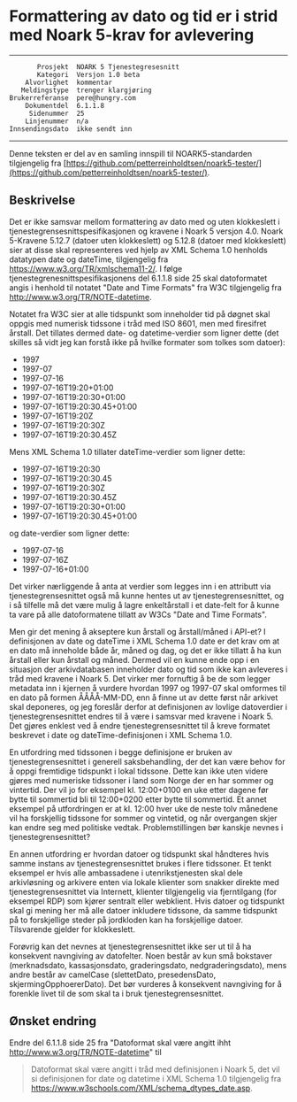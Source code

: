 Formattering av dato og tid er i strid med Noark 5-krav for avlevering
======================================================================

 ------------------  ---------------------------------
           Prosjekt  NOARK 5 Tjenestegresesnitt
           Kategori  Versjon 1.0 beta
        Alvorlighet  kommentar
       Meldingstype  trenger klargjøring
    Brukerreferanse  pere@hungry.com
        Dokumentdel  6.1.1.8
         Sidenummer  25
        Linjenummer  n/a
    Innsendingsdato  ikke sendt inn
 ------------------  ---------------------------------

Denne teksten er del av en samling innspill til NOARK5-standarden
tilgjengelig fra
[https://github.com/petterreinholdtsen/noark5-tester/](https://github.com/petterreinholdtsen/noark5-tester/).

Beskrivelse
-----------

Det er ikke samsvar mellom formattering av dato med og uten klokkeslett i
tjenestegrensesnittspesifikasjonen og kravene i Noark 5 versjon 4.0.
Noark 5-Kravene 5.12.7 (datoer uten klokkeslett) og 5.12.8 (datoer med
klokkeslett) sier at disse skal representeres ved hjelp av XML Schema
1.0 henholds datatypen date og dateTime, tilgjengelig fra
https://www.w3.org/TR/xmlschema11-2/.  I følge
tjenestegrenesnittspesifikasjonens del 6.1.1.8 side 25 skal
datoformatet angis i henhold til notatet "Date and Time Formats" fra
W3C tilgjengelig fra http://www.w3.org/TR/NOTE-datetime.

Notatet fra W3C sier at alle tidspunkt som inneholder tid på døgnet
skal oppgis med numerisk tidssone i tråd med ISO 8601, men med
firesifret årstall.  Det tillates dermed date- og datetime-verdier som
ligner dette (det skilles så vidt jeg kan forstå ikke på hvilke
formater som tolkes som datoer):

 * 1997
 * 1997-07
 * 1997-07-16
 * 1997-07-16T19:20+01:00
 * 1997-07-16T19:20:30+01:00
 * 1997-07-16T19:20:30.45+01:00
 * 1997-07-16T19:20Z
 * 1997-07-16T19:20:30Z
 * 1997-07-16T19:20:30.45Z

Mens XML Schema 1.0 tillater dateTime-verdier som ligner dette:

 * 1997-07-16T19:20:30
 * 1997-07-16T19:20:30.45
 * 1997-07-16T19:20:30Z
 * 1997-07-16T19:20:30.45Z
 * 1997-07-16T19:20:30+01:00
 * 1997-07-16T19:20:30.45+01:00

og date-verdier som ligner dette:

 * 1997-07-16
 * 1997-07-16Z
 * 1997-07-16+01:00

Det virker nærliggende å anta at verdier som legges inn i en attributt
via tjenestegrensesnittet også må kunne hentes ut av
tjenestegrensesnittet, og i så tilfelle må det være mulig å lagre
enkeltårstall i et date-felt for å kunne ta vare på alle datoformatene
tillatt av W3Cs "Date and Time Formats".

Men gir det mening å akseptere kun årstall og årstall/måned i API-et?
I definisjonen av date og dateTime i XML Schema 1.0 date er det krav
om at en dato må inneholde både år, måned og dag, og det er ikke
tillatt å ha kun årstall eller kun årstall og måned.  Dermed vil en
kunne ende opp i en situasjon der arkivdatabasen inneholder dato og
tid som ikke kan avleveres i tråd med kravene i Noark 5.  Det virker
mer fornuftig å be de som legger metadata inn i kjernen å vurdere
hvordan 1997 og 1997-07 skal omformes til en dato på formen
ÅÅÅÅ-MM-DD, enn å finne ut av dette først når arkivet skal deponeres,
og jeg foreslår derfor at definisjonen av lovlige datoverdier i
tjenestegrensesnittet endres til å være i samsvar med kravene i Noark
5.  Det gjøres enklest ved å endre tjenestegrensesnittet til å kreve
formatet beskrevet i date og dateTime-definisjonen i XML Schema 1.0.

En utfordring med tidssonen i begge definisjone er bruken av
tjenestegrensesnittet i generell saksbehandling, der det kan være
behov for å oppgi fremtidige tidspunkt i lokal tidssone.  Dette kan
ikke uten videre gjøres med numeriske tidssoner i land som Norge der
en har sommer og vintertid.  Der vil jo for eksempel kl. 12:00+0100 en
uke etter dagene før bytte til sommertid bli til 12:00+0200 etter
bytte til sommertid.  Et annet eksempel på utfordringen er at
kl. 12:00 hver uke de neste tolv månedene vil ha forskjellig tidssone
for sommer og vintetid, og når overgangen skjer kan endre seg med
politiske vedtak.  Problemstillingen bør kanskje nevnes i
tjenestegrensesnittet?

En annen utfordring er hvordan datoer og tidspunkt skal håndteres hvis
samme instans av tjenestegrensesnittet brukes i flere tidssoner.  Et
tenkt eksempel er hvis alle ambassadene i utenrikstjenesten skal dele
arkivløsning og arkivere enten via lokale klienter som snakker direkte
med tjenestegrensesnittet via Internett, klienter tilgjengelig via
fjerntilgang (for eksempel RDP) som kjører sentralt eller webklient.
Hvis datoer og tidspunkt skal gi mening her må alle datoer inkludere
tidssone, da samme tidspunkt på to forskjellige steder på jordkloden
kan ha forskjellige datoer.  Tilsvarende gjelder for klokkeslett.

Forøvrig kan det nevnes at tjenestegrensesnittet ikke ser ut til å ha
konsekvent navngiving av datofelter.  Noen består av kun små bokstaver
(merknadsdato, kassasjonsdato, graderingsdato, nedgraderingsdato),
mens andre består av camelCase (slettetDato, presedensDato,
skjermingOpphoererDato).  Det bør vurderes å konsekvent navngiving for
å forenkle livet til de som skal ta i bruk tjenestegrensesnittet.

Ønsket endring
--------------

Endre del 6.1.1.8 side 25 fra "Datoformat skal være angitt ihht
http://www.w3.org/TR/NOTE-datetime" til

> Datoformat skal være angitt i tråd med definisjonen i Noark 5, det
> vil si definisjonen for date og datetime i XML Schema 1.0
> tilgjengelig fra
> https://www.w3schools.com/XML/schema_dtypes_date.asp.
